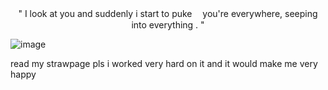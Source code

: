 <p align="center">" I look at you and suddenly i start to puke
ㅤyou're everywhere, seeping into everything . " </p align="center">

![image](https://files.catbox.moe/pfdg0j.png)

read my strawpage pls i worked very hard on it and it would make me very happy 
